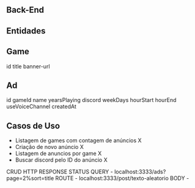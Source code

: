 ## Back-End

## Entidades

## Game
id
title
banner-url

## Ad
id
gameId
name
yearsPlaying
discord
weekDays
hourStart
hourEnd
useVoiceChannel
createdAt

## Casos de Uso

- Listagem de games com contagem de anúncios X
- Criação de novo anúncio X
- Listagem de anuncios por game X
- Buscar discord pelo ID do anúncio X

CRUD
HTTP RESPONSE STATUS
QUERY - localhost:3333/ads?page=2%sort=title
ROUTE - localhost:3333/post/texto-aleatorio
BODY -  